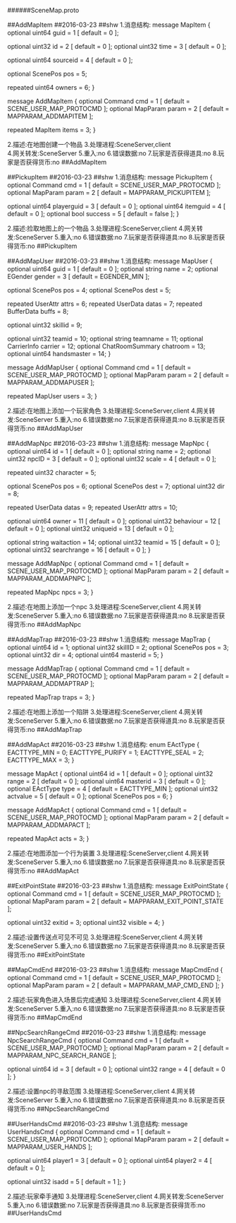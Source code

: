 ######SceneMap.proto

##AddMapItem
##2016-03-23
##shw
1.消息结构:
message MapItem
{
  optional uint64 guid = 1 [ default = 0 ];

  optional uint32 id = 2 [ default = 0 ];
  optional uint32 time = 3 [ default = 0 ];

  optional uint64 sourceid = 4 [ default = 0 ];

  optional ScenePos pos = 5;

  repeated uint64 owners = 6;
}

message AddMapItem
{
  optional Command cmd = 1 [ default = SCENE_USER_MAP_PROTOCMD ];
  optional MapParam param = 2 [ default = MAPPARAM_ADDMAPITEM ];

  repeated MapItem items = 3;
}

2.描述:在地图创建一个物品
3.处理进程:SceneServer,client	
4.网关转发:SceneServer
5.重入:no
6.错误数据:no
7.玩家是否获得道具:no
8.玩家是否获得货币:no
##AddMapItem

##PickupItem
##2016-03-23
##shw
1.消息结构:
message PickupItem
{
  optional Command cmd = 1 [ default = SCENE_USER_MAP_PROTOCMD ];
  optional MapParam param = 2 [ default = MAPPARAM_PICKUPITEM ];

  optional uint64 playerguid = 3 [ default = 0 ];
  optional uint64 itemguid = 4 [ default = 0 ];
  optional bool success = 5 [ default = false ];
}

2.描述:捡取地图上的一个物品
3.处理进程:SceneServer,client
4.网关转发:SceneServer
5.重入:no
6.错误数据:no
7.玩家是否获得道具:no
8.玩家是否获得货币:no
##PickupItem

##AddMapUser
##2016-03-23
##shw
1.消息结构:
message MapUser
{
  optional uint64 guid = 1 [ default = 0 ];
  optional string name = 2;
  optional EGender gender = 3 [ default = EGENDER_MIN ];

  optional ScenePos pos = 4;
  optional ScenePos dest = 5;

  repeated UserAttr attrs = 6;
  repeated UserData datas = 7;
  repeated BufferData buffs = 8;

  optional uint32 skillid = 9;

  optional uint32 teamid = 10;
  optional string teamname = 11;
  optional CarrierInfo carrier = 12;
  optional ChatRoomSummary chatroom = 13;
  optional uint64 handsmaster = 14;
}

message AddMapUser
{
  optional Command cmd = 1 [ default = SCENE_USER_MAP_PROTOCMD ];
  optional MapParam param = 2 [ default = MAPPARAM_ADDMAPUSER ];

  repeated MapUser users = 3;
}

2.描述:在地图上添加一个玩家角色
3.处理进程:SceneServer,client
4.网关转发:SceneServer
5.重入:no
6.错误数据:no
7.玩家是否获得道具:no
8.玩家是否获得货币:no
##AddMapUser

##AddMapNpc
##2016-03-23
##shw
1.消息结构:
message MapNpc
{
  optional uint64 id = 1 [ default = 0 ];
  optional string name = 2;
  optional uint32 npcID = 3 [ default = 0 ];
  optional uint32 scale = 4 [ default = 0 ];

  repeated uint32 character = 5;

  optional ScenePos pos = 6;
  optional ScenePos dest = 7;
  optional uint32 dir = 8;

  repeated UserData datas = 9;
  repeated UserAttr attrs = 10;

  optional uint64 owner = 11 [ default = 0 ];
  optional uint32 behaviour = 12 [ default = 0 ];
  optional uint32 uniqueid = 13 [ default = 0 ];

  optional string waitaction = 14;
  optional uint32 teamid = 15 [ default = 0 ];
  optional uint32 searchrange = 16 [ default = 0 ];
}

message AddMapNpc
{
  optional Command cmd = 1 [ default = SCENE_USER_MAP_PROTOCMD ];
  optional MapParam param = 2 [ default = MAPPARAM_ADDMAPNPC ];

  repeated MapNpc npcs = 3;
}

2.描述:在地图上添加一个npc
3.处理进程:SceneServer,client
4.网关转发:SceneServer
5.重入:no
6.错误数据:no
7.玩家是否获得道具:no
8.玩家是否获得货币:no
##AddMapNpc

##AddMapTrap
##2016-03-23
##shw
1.消息结构:
message MapTrap
{
  optional uint64 id = 1;
  optional uint32 skillID = 2;
  optional ScenePos pos = 3;
  optional uint32 dir = 4;
  optional uint64 masterid = 5;
}

message AddMapTrap
{
  optional Command cmd = 1 [ default = SCENE_USER_MAP_PROTOCMD ];
  optional MapParam param = 2 [ default = MAPPARAM_ADDMAPTRAP ];

  repeated MapTrap traps = 3;
}

2.描述:在地图上添加一个陷阱
3.处理进程:SceneServer,client
4.网关转发:SceneServer
5.重入:no
6.错误数据:no
7.玩家是否获得道具:no
8.玩家是否获得货币:no
##AddMapTrap

##AddMapAct
##2016-03-23
##shw
1.消息结构:
enum EActType
{
  EACTTYPE_MIN = 0;
  EACTTYPE_PURIFY = 1;
  EACTTYPE_SEAL = 2;
  EACTTYPE_MAX = 3;
}

message MapAct
{
  optional uint64 id = 1 [ default = 0 ];
  optional uint32 range = 2 [ default = 0 ];
  optional uint64 masterid = 3 [ default = 0 ];
  optional EActType type = 4 [ default = EACTTYPE_MIN ];
  optional uint32 actvalue = 5 [ default = 0 ];
  optional ScenePos pos = 6;
}

message AddMapAct
{
  optional Command cmd = 1 [ default = SCENE_USER_MAP_PROTOCMD ];
  optional MapParam param = 2 [ default = MAPPARAM_ADDMAPACT ];

  repeated MapAct acts = 3;
}

2.描述:在地图添加一个行为装置
3.处理进程:SceneServer,client
4.网关转发:SceneServer
5.重入:no
6.错误数据:no
7.玩家是否获得道具:no
8.玩家是否获得货币:no
##AddMapAct

##ExitPointState
##2016-03-23
##shw
1.消息结构:
message ExitPointState
{
  optional Command cmd = 1 [ default = SCENE_USER_MAP_PROTOCMD ];
  optional MapParam param = 2 [ default = MAPPARAM_EXIT_POINT_STATE ];

  optional uint32 exitid = 3;
  optional uint32 visible = 4;
}

2.描述:设置传送点可见不可见
3.处理进程:SceneServer,client
4.网关转发:SceneServer
5.重入:no
6.错误数据:no
7.玩家是否获得道具:no
8.玩家是否获得货币:no
##ExitPointState

##MapCmdEnd
##2016-03-23
##shw
1.消息结构:
message MapCmdEnd
{
  optional Command cmd = 1 [ default = SCENE_USER_MAP_PROTOCMD ];
  optional MapParam param = 2 [ default = MAPPARAM_MAP_CMD_END ];
}

2.描述:玩家角色进入场景后完成通知
3.处理进程:SceneServer,client
4.网关转发:SceneServer
5.重入:no
6.错误数据:no
7.玩家是否获得道具:no
8.玩家是否获得货币:no
##MapCmdEnd

##NpcSearchRangeCmd
##2016-03-23
##shw
1.消息结构:
message NpcSearchRangeCmd
{
  optional Command cmd = 1 [ default = SCENE_USER_MAP_PROTOCMD ];
  optional MapParam param = 2 [ default = MAPPARAM_NPC_SEARCH_RANGE ];

  optional uint64 id = 3 [ default = 0 ]; 
  optional uint32 range = 4 [ default = 0 ];
}

2.描述:设置npc的寻敌范围
3.处理进程:SceneServer,client
4.网关转发:SceneServer
5.重入:no
6.错误数据:no
7.玩家是否获得道具:no
8.玩家是否获得货币:no
##NpcSearchRangeCmd

##UserHandsCmd
##2016-03-23
##shw
1.消息结构:
message UserHandsCmd
{
  optional Command cmd = 1 [ default = SCENE_USER_MAP_PROTOCMD ];
  optional MapParam param = 2 [ default = MAPPARAM_USER_HANDS ];

  optional uint64 player1 = 3 [ default = 0 ];
  optional uint64 player2 = 4 [ default = 0 ];

  optional uint32 isadd = 5 [ default = 1 ];
}

2.描述:玩家牵手通知
3.处理进程:SceneServer,client
4.网关转发:SceneServer
5.重入:no
6.错误数据:no
7.玩家是否获得道具:no
8.玩家是否获得货币:no
##UserHandsCmd
